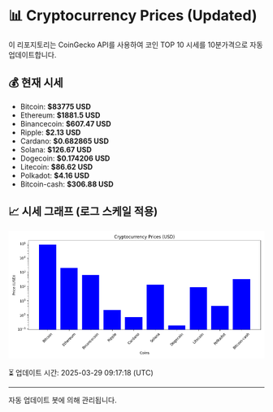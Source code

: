 
# 📊 Cryptocurrency Prices (Updated)

이 리포지토리는 CoinGecko API를 사용하여 코인 TOP 10 시세를 10분가격으로 자동 업데이트합니다.

## 💰 현재 시세
- Bitcoin: **$83775 USD**
- Ethereum: **$1881.5 USD**
- Binancecoin: **$607.47 USD**
- Ripple: **$2.13 USD**
- Cardano: **$0.682865 USD**
- Solana: **$126.67 USD**
- Dogecoin: **$0.174206 USD**
- Litecoin: **$86.62 USD**
- Polkadot: **$4.16 USD**
- Bitcoin-cash: **$306.88 USD**

## 📈 시세 그래프 (로그 스케일 적용)
![Crypto Prices](crypto_prices.png)

⏳ 업데이트 시간: 2025-03-29 09:17:18 (UTC)

---
자동 업데이트 봇에 의해 관리됩니다.
